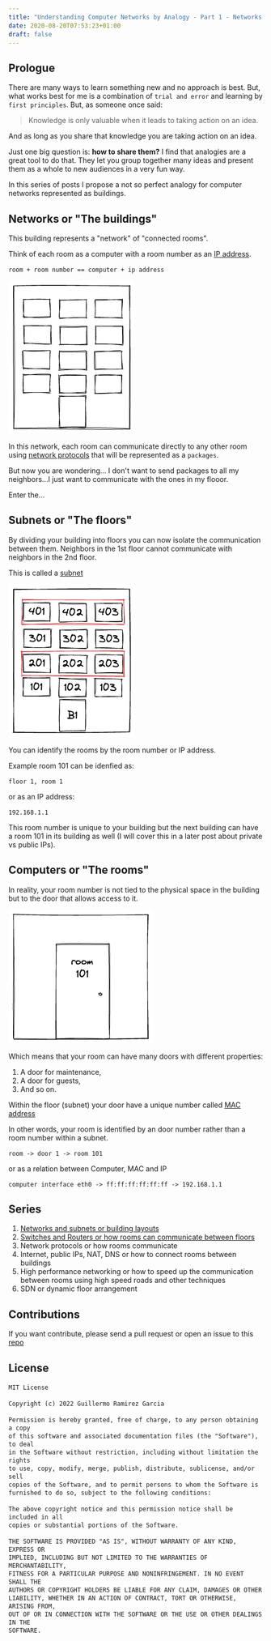 ```yaml
---
title: "Understanding Computer Networks by Analogy - Part 1 - Networks and subnets"
date: 2020-08-20T07:53:23+01:00
draft: false
---
```


## Prologue

There are many ways to learn something new and no approach is best. But, what works best for me is a combination of `trial and error` and learning by `first principles`. But, as someone once said:

> Knowledge is only valuable when it leads to taking action on an idea.

And as long as you share that knowledge you are taking action on an idea.

Just one big question is: **how to share them?**
I find that analogies are a great tool to do that.
They let you group together many ideas and present them as a whole to new audiences in a very fun way.

In this series of posts I propose a not so perfect analogy for computer networks represented as buildings.

## Networks or "The buildings"

This building represents a "network" of "connected rooms".

Think of each room as a computer with a room number as an [IP address](https://en.wikipedia.org/wiki/IP_address).

    room + room number == computer + ip address

![building1](/img/building1.png)

In this network, each room can communicate directly to any other room using [network protocols](https://www.cloudflare.com/learning/network-layer/what-is-a-protocol/) that will be represented as a `packages`.

But now you are wondering... I don't want to send packages to all my neighbors...I just want to communicate with the ones in my flooor.

Enter the...

## Subnets or "The floors"

By dividing your building into floors you can now isolate the communication between them.
Neighbors in the 1st floor cannot communicate with neighbors in the 2nd floor.

This is called a [subnet](https://en.wikipedia.org/wiki/Subnetwork)

![floor1](/img/floor1.png)

You can identify the rooms by the room number or IP address.

Example room 101 can be idenfied as:

    floor 1, room 1

or as an IP address:

    192.168.1.1

This room number is unique to your building but the next building can have a room 101 in its building as well (I will cover this in a later post about private vs public IPs).

## Computers or "The rooms"

In reality, your room number is not tied to the physical space in the building but to the door that allows access to it.

![room1](/img/room1.png)

Which means that your room can have many doors with different properties:

1. A door for maintenance,
2. A door for guests,
3. And so on.

Within the floor (subnet) your door have a unique number called [MAC address](https://en.wikipedia.org/wiki/MAC_address)

In other words, your room is identified by an door number rather than a room number within a subnet.

    room -> door 1 -> room 101

or as a relation between Computer, MAC and IP

    computer interface eth0 -> ff:ff:ff:ff:ff:ff -> 192.168.1.1

## Series

1. [Networks and subnets or building layouts](../understanding-computer-networks-by-analogy/)
2. [Switches and Routers or how rooms can communicate between floors](../understanding-computer-networks-by-analogy-part-2/)
3. Network protocols or how rooms communicate
4. Internet, public IPs, NAT, DNS or how to connect rooms between buildings
5. High performance networking or how to speed up the communication between rooms using high speed roads and other techniques
6. SDN or dynamic floor arrangement

## Contributions

If you want contribute, please send a pull request or open an issue to this [repo](https://github.com/memogarcia/memogarcia.github.io/)

## License

    MIT License

    Copyright (c) 2022 Guillermo Ramirez Garcia

    Permission is hereby granted, free of charge, to any person obtaining a copy
    of this software and associated documentation files (the "Software"), to deal
    in the Software without restriction, including without limitation the rights
    to use, copy, modify, merge, publish, distribute, sublicense, and/or sell
    copies of the Software, and to permit persons to whom the Software is
    furnished to do so, subject to the following conditions:

    The above copyright notice and this permission notice shall be included in all
    copies or substantial portions of the Software.

    THE SOFTWARE IS PROVIDED "AS IS", WITHOUT WARRANTY OF ANY KIND, EXPRESS OR
    IMPLIED, INCLUDING BUT NOT LIMITED TO THE WARRANTIES OF MERCHANTABILITY,
    FITNESS FOR A PARTICULAR PURPOSE AND NONINFRINGEMENT. IN NO EVENT SHALL THE
    AUTHORS OR COPYRIGHT HOLDERS BE LIABLE FOR ANY CLAIM, DAMAGES OR OTHER
    LIABILITY, WHETHER IN AN ACTION OF CONTRACT, TORT OR OTHERWISE, ARISING FROM,
    OUT OF OR IN CONNECTION WITH THE SOFTWARE OR THE USE OR OTHER DEALINGS IN THE
    SOFTWARE.